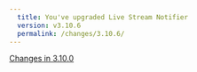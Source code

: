 ```yaml
---
  title: You've upgraded Live Stream Notifier
  version: v3.10.6
  permalink: /changes/3.10.6/
---
```


[Changes in 3.10.0](https://freaktechnik.github.com/justintv-stream-notifications/changes/3.10.0/)
